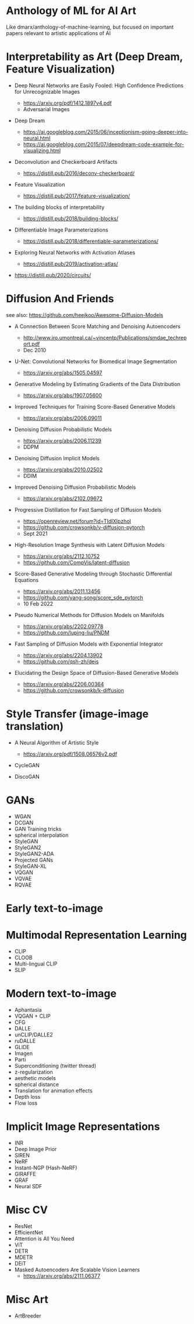 # Anthology of ML for AI Art

Like dmarx/anthology-of-machine-learning, but focused on important papers relevant to artistic applications of AI

# Interpretability as Art (Deep Dream, Feature Visualization)

* Deep Neural Networks are Easily Fooled: High Confidence Predictions for Unrecognizable Images
  * https://arxiv.org/pdf/1412.1897v4.pdf
  * Adversarial Images

* Deep Dream
  * https://ai.googleblog.com/2015/06/inceptionism-going-deeper-into-neural.html
  * https://ai.googleblog.com/2015/07/deepdream-code-example-for-visualizing.html

* Deconvolution and Checkerboard Artifacts
  * https://distill.pub/2016/deconv-checkerboard/

* Feature Visualization
  * https://distill.pub/2017/feature-visualization/

* The building blocks of interpretability
  * https://distill.pub/2018/building-blocks/

* Differentiable Image Parameterizations
  * https://distill.pub/2018/differentiable-parameterizations/

* Exploring Neural Networks with Activation Atlases
  * https://distill.pub/2019/activation-atlas/

* https://distill.pub/2020/circuits/

# Diffusion And Friends

see also: https://github.com/heejkoo/Awesome-Diffusion-Models

* A Connection Between Score Matching and Denoising Autoencoders
  * http://www.iro.umontreal.ca/~vincentp/Publications/smdae_techreport.pdf
  * Dec 2010
  
* U-Net: Convolutional Networks for Biomedical Image Segmentation
  * https://arxiv.org/abs/1505.04597

* Generative Modeling by Estimating Gradients of the Data Distribution
  * https://arxiv.org/abs/1907.05600
  
* Improved Techniques for Training Score-Based Generative Models
  * https://arxiv.org/abs/2006.09011

* Denoising Diffusion Probabilistic Models
  * https://arxiv.org/abs/2006.11239
  * DDPM
  
* Denoising Diffusion Implicit Models
  * https://arxiv.org/abs/2010.02502
  * DDIM
  
* Improved Denoising Diffusion Probabilistic Models
  * https://arxiv.org/abs/2102.09672

* Progressive Distillation for Fast Sampling of Diffusion Models 
  * https://openreview.net/forum?id=TIdIXIpzhoI
  * https://github.com/crowsonkb/v-diffusion-pytorch
  * Sept 2021
  
* High-Resolution Image Synthesis with Latent Diffusion Models
  * https://arxiv.org/abs/2112.10752
  * https://github.com/CompVis/latent-diffusion

* Score-Based Generative Modeling through Stochastic Differential Equations
  * https://arxiv.org/abs/2011.13456
  * https://github.com/yang-song/score_sde_pytorch
  * 10 Feb 2022
  
* Pseudo Numerical Methods for Diffusion Models on Manifolds
  * https://arxiv.org/abs/2202.09778
  * https://github.com/luping-liu/PNDM

* Fast Sampling of Diffusion Models with Exponential Integrator
  * https://arxiv.org/abs/2204.13902
  * https://github.com/qsh-zh/deis

* Elucidating the Design Space of Diffusion-Based Generative Models
  * https://arxiv.org/abs/2206.00364
  * https://github.com/crowsonkb/k-diffusion


# Style Transfer (image-image translation) 

* A Neural Algorithm of Artistic Style
  * https://arxiv.org/pdf/1508.06576v2.pdf

* CycleGAN
* DiscoGAN

# GANs

* WGAN
* DCGAN
* GAN Training tricks
* spherical interpolation
* StyleGAN
* StyleGAN2
* StyleGAN2-ADA
* Projected GANs
* StyleGAN-XL
* VQGAN
* VQVAE
* RQVAE

# Early text-to-image

# Multimodal Representation Learning

* CLIP
* CLOOB
* Multi-lingual CLIP
* SLIP

# Modern text-to-image

* Aphantasia
* VQGAN + CLIP
* CFG
* DALLE
* unCLIP/DALLE2
* ruDALLE
* GLIDE
* Imagen
* Parti
* Superconditioning (twitter thread)
* z-regularization
* aesthetic models
* spherical distance
* Translation for animation effects
* Depth loss
* Flow loss

# Implicit Image Representations

* INR
* Deep Image Prior
* SIREN
* NeRF
* Instant-NGP (Hash-NeRF)
* GIRAFFE
* GRAF
* Neural SDF

# Misc CV

* ResNet
* EfficientNet
* Attention is All You Need
* ViT
* DETR
* MDETR
* DEiT
* Masked Autoencoders Are Scalable Vision Learners
  * https://arxiv.org/abs/2111.06377

# Misc Art

* ArtBreeder
